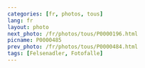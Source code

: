 ```yaml
---
categories: [fr, photos, tous]
lang: fr
layout: photo
next_photo: /fr/photos/tous/P0000196.html
picname: P0000485
prev_photo: /fr/photos/tous/P0000484.html
tags: [Felsenadler, Fotofalle]
---
```

